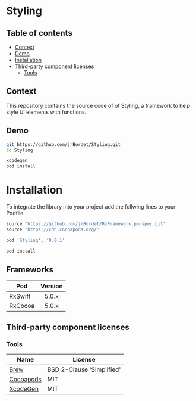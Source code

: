 # Styling

## Table of contents

- [Context](#context)
- [Demo](#demo)
- [Installation](#installation)
- [Third-party component licenses](#third-party-component-licenses)
   - [Tools](#tools)

## Context

This repository contains the source code of of Styling, a framework to help style UI elements with functions.

## Demo

```sh
git https://github.com/jrBordet/Styling.git
cd Styling

xcodegen
pod install
```

# Installation

To integrate the library into your project add the follwing lines to your Podfile

```ruby
source "https://github.com/jrBordet/RxFramework.podspec.git"
source "https://cdn.cocoapods.org/"

pod 'Styling', '0.0.1'
```

```ruby
pod install
```

## Frameworks


| Pod               | Version         
| -------------     |:-------------:| 
| RxSwift           | 5.0.x         |
| RxCocoa           | 5.0.x         |

## Third-party component licenses

### Tools

| Name                                                        | License                   |
| ----------------------------------------------------------- | ------------------------- |
| [Brew](https://brew.sh/)                                    | BSD 2-Clause 'Simplified' |
| [Cocoapods](https://cocoapods.org/)                         | MIT                       |
| [XcodeGen](https://github.com/yonaskolb/XcodeGen)           | MIT                       |
